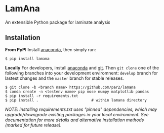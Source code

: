 # LamAna

An extensible Python package for laminate analysis

## Installation

**From PyPI** Install [anaconda](https://www.continuum.io/downloads), then simply run:

    $ pip install lamana

**Locally** For developers, install [anaconda](https://www.continuum.io/downloads) and [git](https://git-scm.com/downloads). Then `git clone` one of the following branches into your development enviromnent: `develop` branch for lastest changes and the `master` branch for stable releases.

    $ git clone -b <branch name> https://github.com/par2/lamana
    $ conda create -n <testenv name> pip nose numpy matplotlib pandas
    $ pip install -r requirements.txt
    $ pip install .                        # within lamana directory

*NOTE: installing requirements.txt uses "pinned" dependencies, which may upgrade/downgrade existing packages in your local environment.  See documentation for more details and alternative installation methods (marked for future release).*
